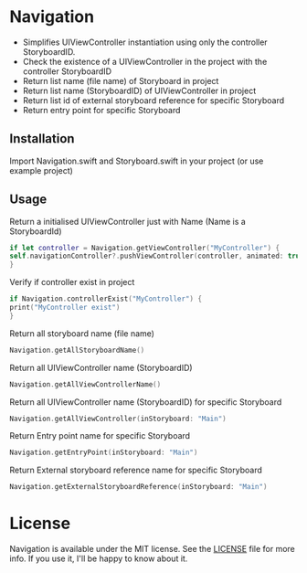 # Navigation

- Simplifies UIViewController instantiation using only the controller StoryboardID. 
- Check the existence of a UIViewController in the project with the controller StoryboardID
- Return list name (file name) of Storyboard in project
- Return list name (StoryboardID) of UIViewController in project
- Return list id of external storyboard reference for specific Storyboard
- Return entry point for specific Storyboard

## Installation

Import Navigation.swift and Storyboard.swift in your project (or use example project)

## Usage 

Return a initialised UIViewController just with Name (Name is a StoryboardId)

```Swift
if let controller = Navigation.getViewController("MyController") {
self.navigationController?.pushViewController(controller, animated: true)
}
```

Verify if controller exist in project 

```Swift
if Navigation.controllerExist("MyController") {
print("MyController exist")
}
```

Return all storyboard name (file name)

```Swift
Navigation.getAllStoryboardName()
```
Return all UIViewController name (StoryboardID) 

```Swift
Navigation.getAllViewControllerName()
```
Return all UIViewController name (StoryboardID) for specific Storyboard

```Swift
Navigation.getAllViewController(inStoryboard: "Main")
```

Return Entry point name for specific Storyboard

```Swift
Navigation.getEntryPoint(inStoryboard: "Main")
```

Return External storyboard reference name for specific Storyboard

```Swift
Navigation.getExternalStoryboardReference(inStoryboard: "Main")
```


# License
Navigation is available under the MIT license. See the [LICENSE](LICENSE) file for more info.
If you use it, I'll be happy to know about it.
